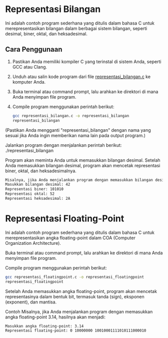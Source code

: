 # Representasi Bilangan

Ini adalah contoh program sederhana yang ditulis dalam bahasa C untuk merepresentasikan bilangan dalam berbagai sistem bilangan, seperti desimal, biner, oktal, dan heksadesimal.

## Cara Penggunaan

1. Pastikan Anda memiliki kompiler C yang terinstal di sistem Anda, seperti GCC atau Clang.
2. Unduh atau salin kode program dari file [representasi_bilangan.c](link_to_code_file) ke komputer Anda.
3. Buka terminal atau command prompt, lalu arahkan ke direktori di mana Anda menyimpan file program.
4. Compile program menggunakan perintah berikut:

   ```bash
   gcc representasi_bilangan.c -o representasi_bilangan
   representasi_bilangan

(Pastikan Anda mengganti "representasi_bilangan" dengan nama yang sesuai jika Anda ingin memberikan nama lain pada output program.)

Jalankan program dengan menjalankan perintah berikut:
./representasi_bilangan

Program akan meminta Anda untuk memasukkan bilangan desimal.
Setelah Anda memasukkan bilangan desimal, program akan mencetak representasi biner, oktal, dan heksadesimalnya.

```bash
Misalnya, jika Anda menjalankan program dengan memasukkan bilangan desimal 42, hasilnya akan menjadi:
Masukkan bilangan desimal: 42
Representasi biner: 101010
Representasi oktal: 52
Representasi heksadesimal: 2A
```

# Representasi Floating-Point
Ini adalah contoh program sederhana yang ditulis dalam bahasa C untuk merepresentasikan angka floating-point dalam COA (Computer Organization Architecture).

Buka terminal atau command prompt, lalu arahkan ke direktori di mana Anda menyimpan file program.

Compile program menggunakan perintah berikut:

   
   ```bash
   gcc representasi_floatingpoint.c -o representasi_floatingpoint
   representasi_floatingpoint
   ```


Setelah Anda memasukkan angka floating-point, program akan mencetak representasinya dalam bentuk bit, termasuk tanda (sign), eksponen (exponent), dan mantisa.

Contoh
Misalnya, jika Anda menjalankan program dengan memasukkan angka floating-point 3.14, hasilnya akan menjadi:

```bash
Masukkan angka floating-point: 3.14
Representasi floating-point: 0 10000000 10010001111010111000010
```
